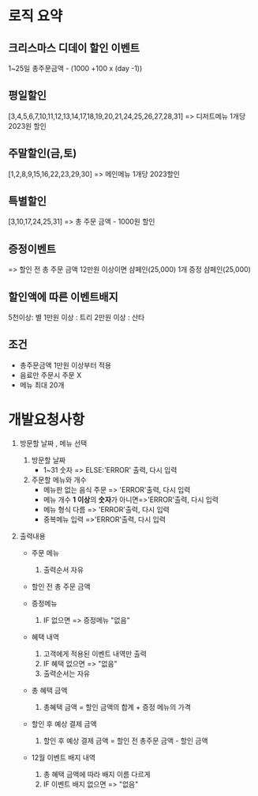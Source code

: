 # 로직 요약

## 크리스마스 디데이 할인 이벤트

1~25일
총주문금액 - (1000 +100 x (day -1))

## 평일할인

[3,4,5,6,7,10,11,12,13,14,17,18,19,20,21,24,25,26,27,28,31]
=> 디저트메뉴 1개당 2023원 할인

## 주말할인(금,토)

[1,2,8,9,15,16,22,23,29,30]
=> 메인메뉴 1개당 2023할인

## 특별할인

[3,10,17,24,25,31]
=> 총 주문 금액 - 1000원 할인

## 증정이벤트

=> 할인 전 총 주문 금액 12만원 이상이면 샴페인(25,000) 1개 증정
샴페인(25,000)

## 할인액에 따른 이벤트배지

5천이상: 별
1만원 이상 : 트리
2만원 이상 : 산타

## 조건

- 총주문금액 1만원 이상부터 적용
- 음료만 주문시 주문 X
- 메뉴 최대 20개

# 개발요청사항

1.  방문할 날짜 , 메뉴 선택

    1. 방문할 날짜
       - 1~31 숫자 => ELSE:'ERROR' 출력, 다시 입력
    2. 주문할 메뉴와 개수
       - 메뉴판 없는 음식 주문 => 'ERROR'출력, 다시 입력
       - 메뉴 개수 **1 이상**의 **숫자**가 아니면=>'ERROR'출력, 다시 입력
       - 메뉴 형식 다름 => 'ERROR'출력, 다시 입력
       - 중복메뉴 입력 =>'ERROR'출력, 다시 입력

2.  출력내용

    - 주문 메뉴

      1. 출력순서 자유

    - 할인 전 총 주문 금액

    - 증정메뉴

      1. IF 없으면 => 증정메뉴 "없음"

    - 혜택 내역

      1. 고객에게 적용된 이벤트 내역만 출력
      2. IF 혜택 없으면 => "없음"
      3. 출력순서는 자유

    - 총 혜택 금액

      1. 총혜택 금액 = 할인 금액의 합계 + 증정 메뉴의 가격

    - 할인 후 예상 결제 금액

      1. 할인 후 예상 결제 금액 = 할인 전 총주문 금액 - 할인 금액

    - 12월 이벤트 배지 내역
      1. 총 혜택 금액에 따라 배지 이름 다르게
      2. IF 이벤트 배지 없으면 => "없음"
